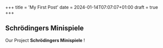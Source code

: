 +++
title = 'My First Post'
date = 2024-01-14T07:07:07+01:00
draft = true
+++
## Schrödingers Minispiele

Our Project **Schrödingers Minispiele** !